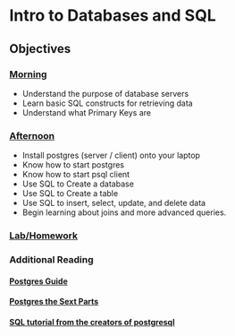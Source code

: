 # Intro to Databases and SQL

## Objectives

### [Morning](./morning.md)
* Understand the purpose of database servers
* Learn basic SQL constructs for retrieving data
* Understand what Primary Keys are

### [Afternoon](./afternoon.md)
* Install postgres (server / client) onto your laptop
* Know how to start postgres
* Know how to start psql client
* Use SQL to Create a database
* Use SQL to Create a table
* Use SQL to insert, select, update, and delete data
* Begin learning about joins and more advanced queries.

### [Lab/Homework](https://github.com/wdi-sf-july/apartment_lab_sql/blob/master/apartment_lab.md)

### Additional Reading

#### [Postgres Guide](http://postgresguide.com/)
#### [Postgres the Sext Parts](http://postgresguide.com/sexy/index.html)
#### [SQL tutorial from the creators of postgresql](http://www.postgresql.org/docs/9.3/static/tutorial-sql.html)

